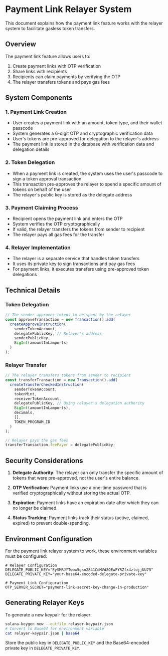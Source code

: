 # Payment Link Relayer System

This document explains how the payment link feature works with the relayer system to facilitate gasless token transfers.

## Overview

The payment link feature allows users to:
1. Create payment links with OTP verification
2. Share links with recipients
3. Recipients can claim payments by verifying the OTP
4. The relayer transfers tokens and pays gas fees

## System Components

### 1. Payment Link Creation
- User creates a payment link with an amount, token type, and their wallet passcode
- System generates a 6-digit OTP and cryptographic verification data
- User's tokens are pre-approved for delegation to the relayer's address
- The payment link is stored in the database with verification data and delegation details

### 2. Token Delegation
- When a payment link is created, the system uses the user's passcode to sign a token approval transaction
- This transaction pre-approves the relayer to spend a specific amount of tokens on behalf of the user
- The relayer's public key is stored as the delegate address

### 3. Payment Claiming Process
- Recipient opens the payment link and enters the OTP
- System verifies the OTP cryptographically
- If valid, the relayer transfers the tokens from sender to recipient
- The relayer pays all gas fees for the transfer

### 4. Relayer Implementation
- The relayer is a separate service that handles token transfers
- It uses its private key to sign transactions and pay gas fees
- For payment links, it executes transfers using pre-approved token delegations

## Technical Details

### Token Delegation
```typescript
// The sender approves tokens to be spent by the relayer
const approveTransaction = new Transaction().add(
  createApproveInstruction(
    senderTokenAccount,
    delegatePublicKey, // Relayer's address
    senderPublicKey,
    BigInt(amountInLamports)
  )
);
```

### Relayer Transfer
```typescript
// The relayer transfers tokens from sender to recipient
const transferTransaction = new Transaction().add(
  createTransferCheckedInstruction(
    senderTokenAccount,
    tokenMint,
    receiverTokenAccount,
    delegatePublicKey, // Using relayer's delegation authority
    BigInt(amountInLamports),
    decimals,
    [],
    TOKEN_PROGRAM_ID
  )
);

// Relayer pays the gas fees
transferTransaction.feePayer = delegatePublicKey;
```

## Security Considerations

1. **Delegate Authority**: The relayer can only transfer the specific amount of tokens that were pre-approved, not the user's entire balance.

2. **OTP Verification**: Payment links use a one-time password that is verified cryptographically without storing the actual OTP.

3. **Expiration**: Payment links have an expiration date after which they can no longer be claimed.

4. **Status Tracking**: Payment links track their status (active, claimed, expired) to prevent double-spending.

## Environment Configuration

For the payment link relayer system to work, these environment variables must be configured:

```
# Relayer Configuration
DELEGATE_PUBLIC_KEY="EySMRJYTwox5gsn2841CdMVd8QEwFYRZfx4ztojjUU75"
DELEGATE_PRIVATE_KEY="your-base64-encoded-delegate-private-key"

# Payment Link Configuration
OTP_SERVER_SECRET="payment-link-secret-key-change-in-production" 
```

## Generating Relayer Keys

To generate a new keypair for the relayer:

```bash
solana-keygen new --outfile relayer-keypair.json
# Convert to Base64 for environment variable
cat relayer-keypair.json | base64
```

Store the public key in `DELEGATE_PUBLIC_KEY` and the Base64-encoded private key in `DELEGATE_PRIVATE_KEY`. 